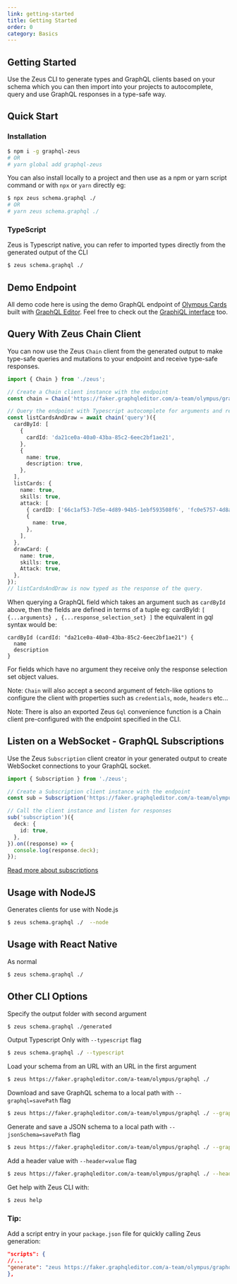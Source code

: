 ```yaml
---
link: getting-started
title: Getting Started
order: 0
category: Basics
---
```


## Getting Started

Use the Zeus CLI to generate types and GraphQL clients based on your schema which you can then import into your projects to autocomplete, query and use GraphQL responses in a type-safe way.

## Quick Start

### Installation

```sh
$ npm i -g graphql-zeus
# OR
# yarn global add graphql-zeus
```

You can also install locally to a project and then use as a npm or yarn script command or with `npx` or `yarn` directly eg:

```sh
$ npx zeus schema.graphql ./
# OR
# yarn zeus schema.graphql ./
```

### TypeScript

Zeus is Typescript native, you can refer to imported types directly from the generated output of the CLI

```sh
$ zeus schema.graphql ./
```

## Demo Endpoint

All demo code here is using the demo GraphQL endpoint of [Olympus Cards](https://app.graphqleditor.com/a-team/olympus) built with [GraphQL Editor](https://graphqleditor.com/). Feel free to check out the [GraphiQL interface](https://faker.graphqleditor.com/a-team/olympus/graphql) too.

## Query With Zeus Chain Client

You can now use the Zeus `Chain` client from the generated output to make type-safe queries and mutations to your endpoint and receive type-safe responses.

```ts
import { Chain } from './zeus';

// Create a Chain client instance with the endpoint
const chain = Chain('https://faker.graphqleditor.com/a-team/olympus/graphql');

// Query the endpoint with Typescript autocomplete for arguments and response fields
const listCardsAndDraw = await chain('query')({
  cardById: [
    {
      cardId: 'da21ce0a-40a0-43ba-85c2-6eec2bf1ae21',
    },
    {
      name: true,
      description: true,
    },
  ],
  listCards: {
    name: true,
    skills: true,
    attack: [
      { cardID: ['66c1af53-7d5e-4d89-94b5-1ebf593508f6', 'fc0e5757-4d8a-4f6a-a23b-356ce167f873'] },
      {
        name: true,
      },
    ],
  },
  drawCard: {
    name: true,
    skills: true,
    Attack: true,
  },
});
// listCardsAndDraw is now typed as the response of the query.
```

When querying a GraphQL field which takes an argument such as `cardById` above, then the fields are defined in terms of a tuple eg: cardById: `[ {...arguments} , {...response_selection_set} ]` the equivalent in gql syntax would be:

```text
cardById (cardId: "da21ce0a-40a0-43ba-85c2-6eec2bf1ae21") {
  name
  description
}
```

For fields which have no argument they receive only the response selection set object values.

Note: `Chain` will also accept a second argument of fetch-like options to configure the client with properties such as `credentials`, `mode`, `headers` etc...

Note: There is also an exported Zeus `Gql` convenience function is a Chain client pre-configured with the endpoint specified in the CLI.

## Listen on a WebSocket - GraphQL Subscriptions

Use the Zeus `Subscription` client creator in your generated output to create WebSocket connections to your GraphQL socket.

```ts
import { Subscription } from './zeus';

// Create a Subscription client instance with the endpoint
const sub = Subscription('https://faker.graphqleditor.com/a-team/olympus/graphql');

// Call the client instance and listen for responses
sub('subscription')({
  deck: {
    id: true,
  },
}).on((response) => {
  console.log(response.deck);
});
```

[Read more about subscriptions](./subscriptions)

## Usage with NodeJS

Generates clients for use with Node.js

```sh
$ zeus schema.graphql ./  --node
```

## Usage with React Native

As normal

```sh
$ zeus schema.graphql ./
```

## Other CLI Options

Specify the output folder with second argument

```sh
$ zeus schema.graphql ./generated
```

Output Typescript Only with `--typescript` flag

```sh
$ zeus schema.graphql ./ --typescript
```

Load your schema from an URL with an URL in the first argument

```sh
$ zeus https://faker.graphqleditor.com/a-team/olympus/graphql ./
```

Download and save GraphQL schema to a local path with `--graphql=savePath` flag

```sh
$ zeus https://faker.graphqleditor.com/a-team/olympus/graphql ./ --graphql=generated
```

Generate and save a JSON schema to a local path with `--jsonSchema=savePath` flag

```sh
$ zeus https://faker.graphqleditor.com/a-team/olympus/graphql ./ --graphql=generated
```

Add a header value with `--header=value` flag

```sh
$ zeus https://faker.graphqleditor.com/a-team/olympus/graphql ./ --header=Authorization:myNiceAuthHeader
```

Get help with Zeus CLI with:

```sh
$ zeus help
```

### Tip:

Add a script entry in your `package.json` file for quickly calling Zeus generation:

```json
"scripts": {
//...
"generate": "zeus https://faker.graphqleditor.com/a-team/olympus/graphql zeusGenerated --typescript --header='My-Auth-Secret:JsercjjJY5MmghtHww6UF' --apollo"
},
```
